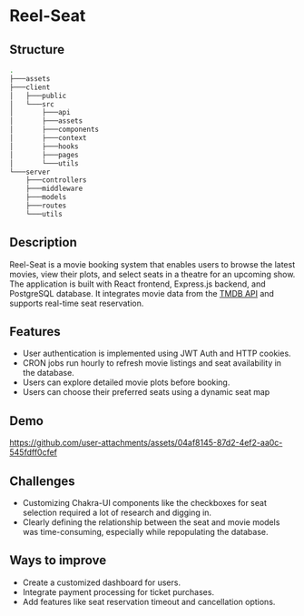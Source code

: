 # Reel-Seat

## Structure
```bash
.
├───assets
├───client
│   ├───public
│   └───src
│       ├───api
│       ├───assets
│       ├───components
│       ├───context
│       ├───hooks
│       ├───pages
│       └───utils
└───server
    ├───controllers
    ├───middleware
    ├───models
    ├───routes
    └───utils
```

## Description

Reel-Seat is a movie booking system that enables users to browse the latest movies, view their plots, and select seats in a theatre for an upcoming show. The application is built with React frontend, Express.js backend, and PostgreSQL database. It integrates movie data from the [TMDB API](https://www.themoviedb.org/) and supports real-time seat reservation.

## Features
- User authentication is implemented using JWT Auth and HTTP cookies.
- CRON jobs run hourly to refresh movie listings and seat availability in the database.
- Users can explore detailed movie plots before booking.
- Users can choose their preferred seats using a dynamic seat map


## Demo
https://github.com/user-attachments/assets/04af8145-87d2-4ef2-aa0c-545fdff0cfef


## Challenges
- Customizing Chakra-UI components like the checkboxes for seat selection required a lot of research and digging in.
- Clearly defining the relationship between the seat and movie models was time-consuming, especially while repopulating the database.


## Ways to improve

- Create a customized dashboard for users.
- Integrate payment processing for ticket purchases.
- Add features like seat reservation timeout and cancellation options.

